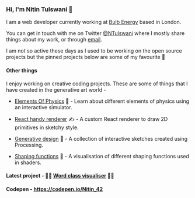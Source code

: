 ### Hi, I'm Nitin Tulswani 👋

I am a web developer currently working at [Bulb Energy](https://bulb.co.uk/) based in London.

You can get in touch with me on Twitter [@NTulswani](https://twitter.com/NTulswani) where I mostly share things about my work, or through [email](mailto:tulswani19@gmail.com).

I am not so active these days as I used to be working on the open source projects but the pinned projects below are some of my favourite 🤩 

#### Other things

I enjoy working on creative coding projects. These are some of things that I have created in the generative art world -

* [Elements Of Physics](https://elements-of-physics.surge.sh/) 🚀 - Learn about different elements of physics using an interactive simulator.

* [React handy renderer](https://github.com/nitin42/react-handy-renderer) ✍️ - A custom React renderer to draw 2D primitives in sketchy style. 

* [Generative design](http://generative-design.surge.sh/) 🌟 - A collection of interactive sketches created using Processing.

* [Shaping functions](https://shaping-functions.surge.sh/) 🌊 - A visualisation of different shaping functions used in shaders.


#### Latest project - :star2::star2: [Word class visualiser](https://word-classes-visualiser.netlify.app/) :star2::star2:

#### Codepen - https://codepen.io/Nitin_42
